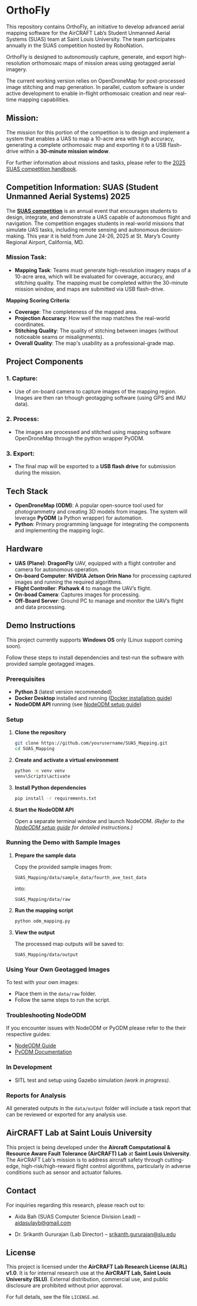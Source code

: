 # OrthoFly
This repository contains OrthoFly, an initiative to develop advanced aerial mapping software for the AirCRAFT Lab’s Student Unmanned Aerial Systems (SUAS) team at Saint Louis University. The team participates annually in the SUAS competition hosted by RoboNation.

OrthoFly is designed to autonomously capture, generate, and export high-resolution orthomosaic maps of mission areas using geotagged aerial imagery.

The current working version relies on OpenDroneMap for post-processed image stitching and map generation. In parallel, custom software is under active development to enable in-flight orthomosaic creation and near real-time mapping capabilities.


## Mission:

The mission for this portion of the competition is to design and implement a system that enables a UAS to map a 10-acre area with high accuracy, generating a complete orthomosaic map and exporting it to a USB flash-drive within a **30-minute mission window**.

For further information about missions and tasks, please refer to the [2025 SUAS competition handbook](https://robonation.gitbook.io/suas-resources).

## Competition Information: SUAS (Student Unmanned Aerial Systems) 2025

The [**SUAS competition**](https://suas-competition.org/) is an annual event that encourages students to design, integrate, and demonstrate a UAS capable of autonomous flight and navigation. The competition engages students in real-world missions that simulate UAS tasks, including remote sensing and autonomous decision-making. This year it is held from June 24-26, 2025 at St. Mary’s County Regional Airport, California, MD.


### Mission Task:

- **Mapping Task**: Teams must generate high-resolution imagery maps of a 10-acre area, which will be evaluated for coverage, accuracy, and stitching quality. The mapping must be completed within the 30-minute mission window, and maps are submitted via USB flash-drive.


**Mapping Scoring Criteria**:

- **Coverage**: The completeness of the mapped area.
- **Projection Accuracy**: How well the map matches the real-world coordinates.
- **Stitching Quality**: The quality of stitching between images (without noticeable seams or misalignments).
- **Overall Quality**: The map's usability as a professional-grade map.


## Project Components

### 1. **Capture**:

- Use of on-board camera to capture images of the mapping region. Images are then ran trhough geotagging software (using GPS and IMU data).

### 2. **Process**:

- The images are processed and stitched using mapping software OpenDroneMap through the python wrapper PyODM.

### 3. **Export**:

- The final map will be exported to a **USB flash drive** for submission during the mission.

## Tech Stack

- **OpenDroneMap (ODM)**: A popular open-source tool used for photogrammetry and creating 3D models from images. The system will leverage **PyODM** (a Python wrapper) for automation.
- **Python**: Primary programming language for integrating the components and implementing the mapping logic.

## Hardware

- **UAS (Plane)**: **DragonFly** UAV, equipped with a flight controller and camera for autonomous operation.
- **On-board Computer**: **NVIDIA Jetson Orin Nano** for processing captured images and running the required algorithms.
- **Flight Controller**: **Pixhawk 4** to manage the UAV’s flight.
- **On-boad Camera**: Captures images for processing.
- **Off-Board Server**: Ground PC to manage and monitor the UAV’s flight and data processing.


## Demo Instructions

This project currently supports **Windows OS** only (Linux support coming soon).

Follow these steps to install dependencies and test-run the software with provided sample geotagged images.


### Prerequisites

* **Python 3** (latest version recommended)
* **Docker Desktop** installed and running ([Docker installation guide](https://docs.docker.com/get-docker/))
* **NodeODM API** running (see [NodeODM setup guide](https://github.com/OpenDroneMap/NodeODM))


### Setup

1. **Clone the repository**

   ```bash
   git clone https://github.com/yourusername/SUAS_Mapping.git
   cd SUAS_Mapping
   ```

2. **Create and activate a virtual environment**

   ```bash
   python -m venv venv
   venv\Scripts\activate
   ```

3. **Install Python dependencies**

   ```bash
   pip install -r requirements.txt
   ```

4. **Start the NodeODM API**

   Open a separate terminal window and launch NodeODM.
   *(Refer to the [NodeODM setup guide](https://github.com/OpenDroneMap/NodeODM) for detailed instructions.)*


### Running the Demo with Sample Images

1. **Prepare the sample data**

   Copy the provided sample images from:

   ```
   SUAS_Mapping/data/sample_data/fourth_ave_test_data
   ```

   into:

   ```
   SUAS_Mapping/data/raw
   ```

2. **Run the mapping script**

   ```bash
   python odm_mapping.py
   ```

3. **View the output**

   The processed map outputs will be saved to:

   ```
   SUAS_Mapping/data/output
   ```

### Using Your Own Geotagged Images
To test with your own images:

* Place them in the `data/raw` folder.
* Follow the same steps to run the script.


### Troubleshooting NodeODM
If you encounter issues with NodeODM or PyODM please refer to the their respective guides: 
* [NodeODM Guide](https://github.com/OpenDroneMap/NodeODM?tab=readme-ov-file)
* [PyODM Documentation](https://pyodm.readthedocs.io/en/latest/)


### In Development
* SITL test and setup using Gazebo simulation *(work in progress)*.

### Reports for Analysis
All generated outputs in the `data/output` folder will include a task report that can be reviewed or exported for any analysis use.


## AirCRAFT Lab at Saint Louis University
This project is being developed under the **Aircraft Computational & Resource Aware Fault Tolerance (AirCRAFT) Lab** at **Saint Louis University**. The AirCRAFT Lab's mission is to address aircraft safety through cutting-edge, high-risk/high-reward flight control algorithms, particularly in adverse conditions such as sensor and actuator failures.


## Contact
For inquiries regarding this research, please reach out to:

- Aida Bah (SUAS Computer Science Division Lead) – aidasulayb@gmail.com

- Dr. Srikanth Gururajan (Lab Director) – srikanth.gururajan@slu.edu


## License
This project is licensed under the **AirCRAFT Lab Research License (ALRL) v1.0**. It is for internal research use at the **AirCRAFT Lab, Saint Louis University (SLU)**. External distribution, commercial use, and public disclosure are prohibited without prior approval.

For full details, see the file `LICENSE.md`.
